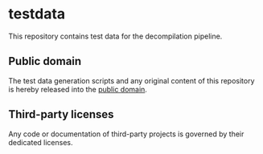 # testdata

This repository contains test data for the decompilation pipeline.

## Public domain

The test data generation scripts and any original content of this repository is hereby released into the [public domain].

[public domain]: https://creativecommons.org/publicdomain/zero/1.0/

## Third-party licenses

Any code or documentation of third-party projects is governed by their dedicated licenses.

